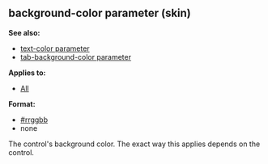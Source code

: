 ## background-color parameter (skin)
**See also:**
*   [text-color parameter](/%7Bskin%7D/param/text-color)
*   [tab-background-color
    parameter](/%7Bskin%7D/param/tab-background-color)
<!-- -->
**Applies to:**
*   [All](/%7Bskin%7D/control)
<!-- -->
**Format:**
*   [#rrggbb](/%7B%7Bappendix%7D%7D/html-colors)
*   none


The control\'s background color. The exact way this applies
depends on the control.